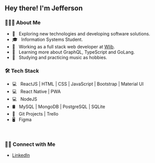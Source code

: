 <h2>Hey there! I'm Jefferson</h2>

<h3>👨🏻‍💻 About Me</h3>

- 🤔 &nbsp; Exploring new technologies and developing software solutions.
- 🎓 &nbsp; Information Systems Student.
- 💼 &nbsp; Working as a full stack web developer at [Wlib](https://www.wlib.com.br/).
- 🌱 &nbsp; Learning more about GraphQL, TypeScript and GoLang.
- 🎸 &nbsp; Studying and practicing music as hobbies.

<h3>🛠 Tech Stack</h3>

- 💻 &nbsp; ReactJS | HTML | CSS | JavaScript | Bootstrap | Material UI
- 💻 &nbsp; React Native | PWA
- 💻 &nbsp; NodeJS
- 🛢 &nbsp; MySQL | MongoDB | PostgreSQL | SQLite
- 🔧 &nbsp; Git Projects | Trello
- 🖥 &nbsp; Figma

<br/>

<h3> 🤝🏻 Connect with Me </h3>

* [LinkedIn](https://www.linkedin.com/in/jefferson-patr%C3%ADcio-03a17b180/)
